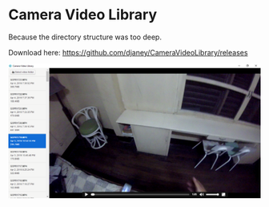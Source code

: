 # Camera Video Library

Because the directory structure was too deep.

Download here:
https://github.com/djaney/CameraVideoLibrary/releases

![Screenshot](https://raw.githubusercontent.com/djaney/CameraVideoLibrary/master/screenshot.png)
